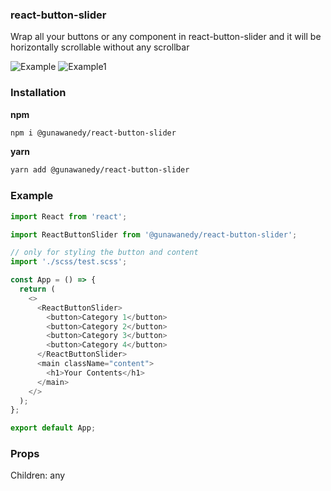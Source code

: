 ### react-button-slider

Wrap all your buttons or any component in react-button-slider and it will be horizontally scrollable without any scrollbar

![Example](https://drive.google.com/file/d/1CK85t9jzbater42QeO70LAGVhpZrUYa1/view?usp=sharing)
![Example1](https://drive.google.com/file/d/16xkDfdRIc6Xrv2KYmXFsFc-AY15TrGnL/view?usp=sharing)

### Installation

**npm**

```bash
npm i @gunawanedy/react-button-slider
```

**yarn**

```bash
yarn add @gunawanedy/react-button-slider
```

### Example

```js
import React from 'react';

import ReactButtonSlider from '@gunawanedy/react-button-slider';

// only for styling the button and content
import './scss/test.scss';

const App = () => {
  return (
    <>
      <ReactButtonSlider>
        <button>Category 1</button>
        <button>Category 2</button>
        <button>Category 3</button>
        <button>Category 4</button>
      </ReactButtonSlider>
      <main className="content">
        <h1>Your Contents</h1>
      </main>
    </>
  );
};

export default App;
```

### Props

Children: any
